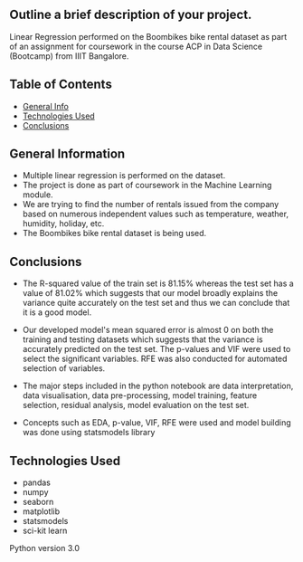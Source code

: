 
## Outline a brief description of your project.
Linear Regression performed on the Boombikes bike rental dataset as part of an assignment for coursework in the course ACP in Data Science (Bootcamp) from IIIT Bangalore.

## Table of Contents
* [General Info](#general-information)
* [Technologies Used](#technologies-used)
* [Conclusions](#conclusions)

## General Information
- Multiple linear regression is performed on the dataset.
- The project is done as part of coursework in the Machine Learning module.
- We are trying to find the number of rentals issued from the company based on numerous independent values such as temperature, weather, humidity, holiday, etc.
- The Boombikes bike rental dataset is being used.


## Conclusions
- The R-squared value of the train set is 81.15% whereas the test set has a value of 81.02% which suggests that our model broadly explains the variance quite accurately on the test set and thus we can conclude that it is a good model.

- Our developed model's mean squared error is almost 0 on both the training and testing datasets which suggests that the variance is accurately predicted on the test set. The p-values and VIF were used to select the significant variables. RFE was also conducted for automated selection of variables.

- The major steps included in the python notebook are data interpretation, data visualisation, data pre-processing, model training, feature selection, residual analysis, model evaluation on the test set.

- Concepts such as EDA, p-value, VIF, RFE were used and model building was done using statsmodels library


## Technologies Used
- pandas
- numpy
- seaborn
- matplotlib
- statsmodels
- sci-kit learn

<!-- As the libraries versions keep on changing, it is recommended to mention the version of library used in this project -->
Python version 3.0




